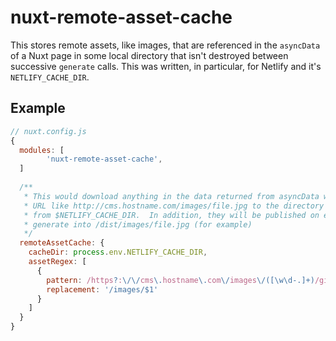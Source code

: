 # nuxt-remote-asset-cache

This stores remote assets, like images, that are referenced in the `asyncData` of a Nuxt page in some local directory that isn't destroyed between successive `generate` calls.  This was written, in particular, for Netlify and it's `NETLIFY_CACHE_DIR`.

## Example

```js
// nuxt.config.js
{
  modules: [
    	'nuxt-remote-asset-cache',
  ]
  
  /**
   * This would download anything in the data returned from asyncData with a
   * URL like http://cms.hostname.com/images/file.jpg to the directory path
   * from $NETLIFY_CACHE_DIR.  In addition, they will be published on every
   * generate into /dist/images/file.jpg (for example)
   */
  remoteAssetCache: {
    cacheDir: process.env.NETLIFY_CACHE_DIR,
    assetRegex: [
      {
        pattern: /https?:\/\/cms\.hostname\.com\/images\/([\w\d-.]+)/gi,
        replacement: '/images/$1'
      }
    ]
  }
}
```